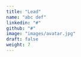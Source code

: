 ```yaml
---
title: "Lead"
name: "abc def"
linkedin: "#"
github: "#"
image: "images/avatar.jpg"
draft: false
weight: 7
---
```


